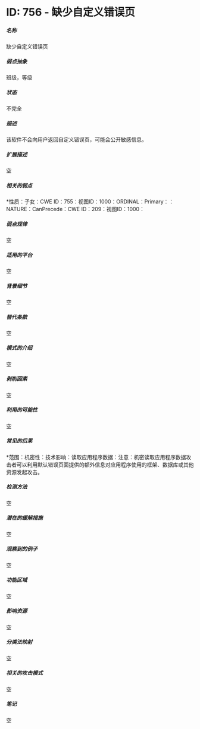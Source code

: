 # ID: 756 - 缺少自定义错误页
<h5>名称</h5>缺少自定义错误页
<h5>弱点抽象</h5>班级，等级
<h5>状态</h5>不完全
<h5>描述</h5>该软件不会向用户返回自定义错误页，可能会公开敏感信息。
<h5>扩展描述</h5>空
<h5>相关的弱点</h5>*性质：子女：CWE ID：755：视图ID：1000：ORDINAL：Primary：：NATURE：CanPrecede：CWE ID：209：视图ID：1000：
<h5>弱点规律</h5>空
<h5>适用的平台</h5>空
<h5>背景细节</h5>空
<h5>替代条款</h5>空
<h5>模式的介绍</h5>空
<h5>剥削因素</h5>空
<h5>利用的可能性</h5>空
<h5>常见的后果</h5>*范围：机密性：技术影响：读取应用程序数据：注意：机密读取应用程序数据攻击者可以利用默认错误页面提供的额外信息对应用程序使用的框架、数据库或其他资源发起攻击。
<h5>检测方法</h5>空
<h5>潜在的缓解措施</h5>空
<h5>观察到的例子</h5>空
<h5>功能区域</h5>空
<h5>影响资源</h5>空
<h5>分类法映射</h5>空
<h5>相关的攻击模式</h5>空
<h5>笔记</h5>空

